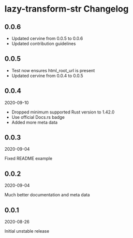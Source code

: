 # lazy-transform-str Changelog

<!-- markdownlint-disable no-trailing-punctuation -->

## 0.0.6

* Updated cervine from 0.0.5 to 0.0.6
* Updated contribution guidelines

## 0.0.5

* Test now ensures html_root_url is present
* Updated cervine from 0.0.4 to 0.0.5

## 0.0.4

2020-09-10

* Dropped minimum supported Rust version to 1.42.0
* Use official Docs.rs badge
* Added more meta data

## 0.0.3

2020-09-04

Fixed README example

## 0.0.2

2020-09-04

Much better documentation and meta data

## 0.0.1

2020-08-26

Initial unstable release
